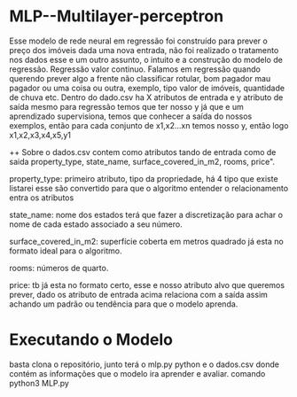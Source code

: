 # MLP--Multilayer-perceptron
Esse modelo de rede neural em regressão foi construído para prever o preço dos imóveis dada uma nova entrada, não foi realizado 
o tratamento nos dados esse e um outro assunto, o intuito e a construção do modelo de regressão. Regressão valor continuo.
Falamos em regressão quando querendo prever algo a frente não classificar rotular, bom pagador mau pagador ou uma coisa ou outra, exemplo, tipo valor de imóveis, quantidade de chuva etc. Dentro do dado.csv ha X atributos de entrada e y atributo de saída mesmo para regressão temos que ter nosso y 
já que e um aprendizado supervisiona, temos que conhecer a saída do nossos exemplos, então para cada conjunto de  x1,x2...xn temos nosso y, então
logo x1,x2,x3,x4,x5,y1

++ Sobre o dados.csv contem como atributos tando de entrada como de saida 
property_type, state_name, surface_covered_in_m2, rooms, price".

property_type: primeiro atributo, tipo da propriedade, há 4 tipo que existe listarei esse 
são convertido para que o algoritmo entender o relacionamento entra os atributos

state_name: nome dos estados terá que fazer a discretização para achar o nome de cada estado associado a seu número.

surface_covered_in_m2: superfície coberta em metros quadrado já esta no formato ideal para o algoritmo.

rooms: números de quarto.

price: tb já esta no formato certo, esse e nosso atributo alvo que queremos prever, dado os atributo de entrada acima relaciona com a saída assim achando um padrão ou tendência para que o modelo aprenda.

# Executando o Modelo
basta clona o repositório, junto terá o mlp.py python e o dados.csv donde contém as informações que o modelo ira aprender e avaliar.
comando python3 MLP.py
